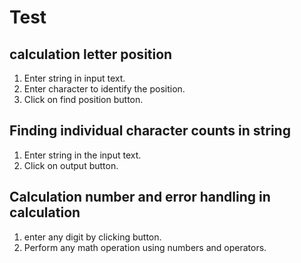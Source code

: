 # Test
## calculation letter position 
1. Enter string in input text.
2. Enter character to identify the position.
3. Click on find position button.


## Finding individual character counts in string
1. Enter string in the input text.
2. Click on output button.

## Calculation number and error handling in calculation

1. enter any digit by clicking button.
2. Perform any math operation using numbers and operators.